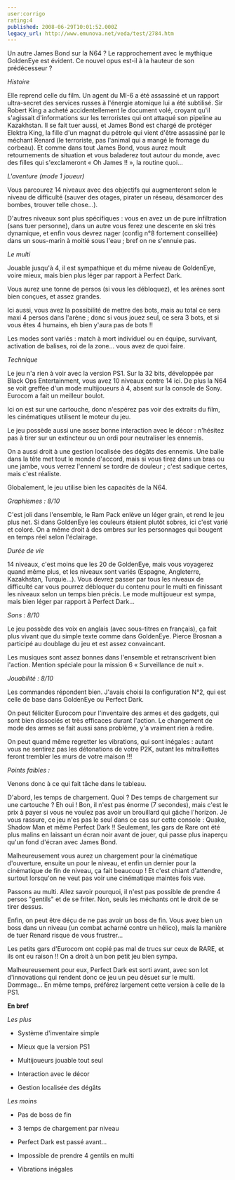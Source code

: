 ```yaml
---
user:corrigo
rating:4
published: 2008-06-29T10:01:52.000Z
legacy_url: http://www.emunova.net/veda/test/2784.htm
---
```

Un autre James Bond sur la N64 ? Le rapprochement avec le mythique GoldenEye est évident. Ce nouvel opus est-il à la hauteur de son prédécesseur ?  

  

_Histoire_  

Elle reprend celle du film. Un agent du MI-6 a été assassiné et un rapport ultra-secret des services russes à l'énergie atomique lui a été subtilisé. Sir Robert King a acheté accidentellement le document volé, croyant qu'il s'agissait d'informations sur les terroristes qui ont attaqué son pipeline au Kazakhstan. Il se fait tuer aussi, et James Bond est chargé de protéger Elektra King, la fille d'un magnat du pétrole qui vient d'être assassiné par le méchant Renard (le terroriste, pas l'animal qui a mangé le fromage du corbeau). Et comme dans tout James Bond, vous aurez moult retournements de situation et vous baladerez tout autour du monde, avec des filles qui s'exclameront « Oh James !! », la routine quoi...  

  

  

_L'aventure (mode 1 joueur)_  

Vous parcourez 14 niveaux avec des objectifs qui augmenteront selon le niveau de difficulté (sauver des otages, pirater un réseau, désamorcer des bombes, trouver telle chose...).  

D'autres niveaux sont plus spécifiques : vous en avez un de pure infiltration (sans tuer personne), dans un autre vous ferez une descente en ski très dynamique, et enfin vous devrez nager (config n°8 fortement conseillée) dans un sous-marin à moitié sous l'eau ; bref on ne s'ennuie pas.  

  

_Le multi_  

Jouable jusqu'à 4, il est sympathique et du même niveau de GoldenEye, voire mieux, mais bien plus léger par rapport à Perfect Dark.  

Vous aurez une tonne de persos (si vous les débloquez), et les arènes sont bien conçues, et assez grandes.  

Ici aussi, vous avez la possibilité de mettre des bots, mais au total ce sera maxi 4 persos dans l'arène ; donc si vous jouez seul, ce sera 3 bots, et si vous êtes 4 humains, eh bien y'aura pas de bots !!  

Les modes sont variés : match à mort individuel ou en équipe, survivant, activation de balises, roi de la zone... vous avez de quoi faire.  

  

_Technique_  

Le jeu n'a rien à voir avec la version PS1\. Sur la 32 bits, développée par Black Ops Entertainment, vous avez 10 niveaux contre 14 ici. De plus la N64 se voit greffée d'un mode multijoueurs à 4, absent sur la console de Sony. Eurocom a fait un meilleur boulot.  

Ici on est sur une cartouche, donc n'espérez pas voir des extraits du film, les cinématiques utilisent le moteur du jeu.  

Le jeu possède aussi une assez bonne interaction avec le décor : n'hésitez pas à tirer sur un extincteur ou un ordi pour neutraliser les ennemis.  

On a aussi droit à une gestion localisée des dégâts des ennemis. Une balle dans la tête met tout le monde d'accord, mais si vous tirez dans un bras ou une jambe, vous verrez l'ennemi se tordre de douleur ; c'est sadique certes, mais c'est réaliste.  

Globalement, le jeu utilise bien les capacités de la N64\.  

  

  

_Graphismes : 8/10_  

C'est joli dans l'ensemble, le Ram Pack enlève un léger grain, et rend le jeu plus net. Si dans GoldenEye les couleurs étaient plutôt sobres, ici c'est varié et coloré. On a même droit à des ombres sur les personnages qui bougent en temps réel selon l'éclairage.  

  

_Durée de vie_   

14 niveaux, c'est moins que les 20 de GoldenEye, mais vous voyagerez quand même plus, et les niveaux sont variés (Espagne, Angleterre, Kazakhstan, Turquie...). Vous devrez passer par tous les niveaux de difficulté car vous pourrez débloquer du contenu pour le multi en finissant les niveaux selon un temps bien précis. Le mode multijoueur est sympa, mais bien léger par rapport à Perfect Dark...  

  

_Sons : 8/10_  

Le jeu possède des voix en anglais (avec sous-titres en français), ça fait plus vivant que du simple texte comme dans GoldenEye. Pierce Brosnan a participé au doublage du jeu et est assez convaincant.  

Les musiques sont assez bonnes dans l'ensemble et retranscrivent bien l'action. Mention spéciale pour la mission 6 « Surveillance de nuit ».  

  

_Jouabilité : 8/10_  

Les commandes répondent bien. J'avais choisi la configuration N°2, qui est celle de base dans GoldenEye ou Perfect Dark.  

On peut féliciter Eurocom pour l'inventaire des armes et des gadgets, qui sont bien dissociés et très efficaces durant l'action. Le changement de mode des armes se fait aussi sans problème, y'a vraiment rien à redire.  

On peut quand même regretter les vibrations, qui sont inégales : autant vous ne sentirez pas les détonations de votre P2K, autant les mitraillettes feront trembler les murs de votre maison !!!  

  

  

_Points faibles :_  

Venons donc à ce qui fait tâche dans le tableau.  

D'abord, les temps de chargement. Quoi ? Des temps de chargement sur une cartouche ? Eh oui ! Bon, il n'est pas énorme (7 secondes), mais c'est le prix à payer si vous ne voulez pas avoir un brouillard qui gâche l'horizon. Je vous rassure, ce jeu n'es pas le seul dans ce cas sur cette console : Quake, Shadow Man et même Perfect Dark !! Seulement, les gars de Rare ont été plus malins en laissant un écran noir avant de jouer, qui passe plus inaperçu qu'un fond d'écran avec James Bond.  

Malheureusement vous aurez un chargement pour la cinématique d'ouverture, ensuite un pour le niveau, et enfin un dernier pour la cinématique de fin de niveau, ça fait beaucoup ! Et c'est chiant d'attendre, surtout lorsqu'on ne veut pas voir une cinématique maintes fois vue.  

Passons au multi. Allez savoir pourquoi, il n'est pas possible de prendre 4 persos "gentils" et de se friter. Non, seuls les méchants ont le droit de se tirer dessus.  

Enfin, on peut être déçu de ne pas avoir un boss de fin. Vous avez bien un boss dans un niveau (un combat acharné contre un hélico), mais la manière de tuer Renard risque de vous frustrer...  

  

  

Les petits gars d'Eurocom ont copié pas mal de trucs sur ceux de RARE, et ils ont eu raison !! On a droit à un bon petit jeu bien sympa.  

Malheureusement pour eux, Perfect Dark est sorti avant, avec son lot d'innovations qui rendent donc ce jeu un peu désuet sur le multi. Dommage... En même temps, préférez largement cette version à celle de la PS1\.  

  

  

**En bref**  

  

_Les plus_  

- Système d'inventaire simple  

- Mieux que la version PS1  

- Multijoueurs jouable tout seul  

- Interaction avec le décor  

- Gestion localisée des dégâts  

  

  

_Les moins_  

- Pas de boss de fin  

- 3 temps de chargement par niveau  

- Perfect Dark est passé avant...  

- Impossible de prendre 4 gentils en multi  

- Vibrations inégales